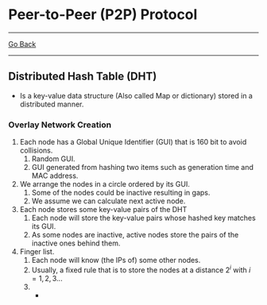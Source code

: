 # Peer-to-Peer (P2P) Protocol
---
[Go Back](UNIOVI/3S2_DistSys/README.md)

---
## Distributed Hash Table (DHT)
- Is a key-value data structure (Also called Map or dictionary) stored in a distributed manner.
### Overlay Network Creation
1. Each node has a Global Unique Identifier (GUI) that is 160 bit to avoid collisions.
	1. Random GUI.
	2. GUI generated from hashing two items such as generation time and MAC address.
2. We arrange the nodes in a circle ordered by its GUI.
	1. Some of the nodes could be inactive resulting in gaps.
	2. We assume we can calculate next active node.
3. Each node stores some key-value pairs of the DHT
	1. Each node will store the key-value pairs whose hashed key matches its GUI.
	2. As some nodes are inactive, active nodes store the pairs of the inactive ones behind them.
4. Finger list.
	1. Each node will know (the IPs of) some other nodes.
	2. Usually, a fixed rule that is to store the nodes at a distance $2^i$ with $i = 1, 2, 3 ...$
	3. +